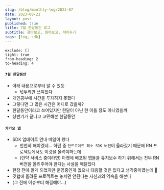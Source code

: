```yaml
---
slug: /blog/monthly-log/2023-07
date: 2023-08-21
layout: post
published: true
title: 7월 한달동안 로그
subtitle: 찾아보고, 읽어보고, 적어두기
tags: [log, sdk]
---
```


```toc
exclude: []
tight: true
from-heading: 2
to-heading: 4
```

#### `7월 한달동안`

- 아래 내용으로부터 알 수 있듯
  - 넋두리만 쓰여있다
- 개인공부에 시간을 투자하지 못했다
- 그렇다면 그 많은 시간은 어디로 갔을까?
- 한달동안이라고 쓰여있지만 한달이 아닌 한 이틀 정도 아니였을까
- 상반기가 끝나고 고민해본 한달동안

#### `카카오 맵`

- SDK 업데이트 안내 메일이 왔다
  - 천천히 해야겠네... 하던 중 `안드로이드 최소 SDK 버전`이 올라갔기 때문에 RN 프로젝트에서도 이것을 올려야하는데
  - (만약 서비스 중이라면) 마켓에 배포된 앱들을 유지보수 하기 위해서는 전부 RN 버전을 올려주어야 한다는 사실을 깨달았다
- 한참 전에 알게 되었지만 운영중인게 없으니 대응할 것은 없다고 생각중이였는데 🤔
- 깃헙에 올려둔 프로젝트는 놓치면 안된다는 자신과의 약속을 해본다
- (그 전에 이슈부터 해결해야...)
